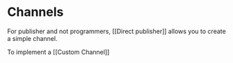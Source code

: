 # Channels

For publisher and not programmers, [[Direct publisher]] allows you to create a simple channel.

To implement a [[Custom Channel]]
